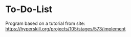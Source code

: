 # To-Do-List
Program based on a tutorial from site: https://hyperskill.org/projects/105/stages/573/implement
